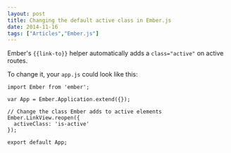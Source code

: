 ```yaml
---
layout: post
title: Changing the default active class in Ember.js
date: 2014-11-16
tags: ["Articles","Ember.js"]
---
```


Ember's `{{link-to}}` helper automatically adds a `class="active"` on active routes.

To change it, your `app.js` could look like this:

    import Ember from 'ember';

    var App = Ember.Application.extend({});

    // Change the class Ember adds to active elements
    Ember.LinkView.reopen({
      activeClass: 'is-active'
    });

    export default App;
    